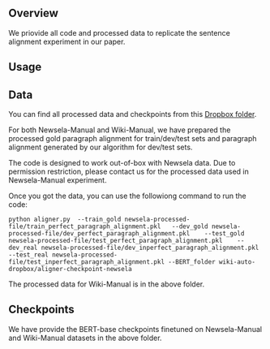 ## Overview
We priovide all code and processed data to replicate the sentence alignment experiment in our paper.

## Usage



## Data
You can find all processed data and checkpoints from this [Dropbox folder](https://www.dropbox.com/sh/ohqaw41v48c7e5p/AADb6_qWCwgHvsCqg121cK9Ma?dl=0).

For both Newsela-Manual and Wiki-Manual, we have prepared the processed gold paragraph alignment for train/dev/test sets and paragraph alignment generated by our algorithm for dev/test sets. 

The code is designed to work out-of-box with Newsela data. Due to permission restriction, please contact us for the processed data used in Newsela-Manual experiment.

Once you got the data, you can use the followiong command to run the code:

```
python aligner.py  --train_gold newsela-processed-file/train_perfect_paragraph_alignment.pkl   --dev_gold newsela-processed-file/dev_perfect_paragraph_alignment.pkl    --test_gold newsela-processed-file/test_perfect_paragraph_alignment.pkl    --dev_real newsela-processed-file/dev_inperfect_paragraph_alignment.pkl   --test_real newsela-processed-file/test_inperfect_paragraph_alignment.pkl --BERT_folder wiki-auto-dropbox/aligner-checkpoint-newsela
```

The processed data for Wiki-Manual is in the above folder. 



## Checkpoints

We have provide the BERT-base checkpoints finetuned on Newsela-Manual and Wiki-Manual datasets in the above folder.
